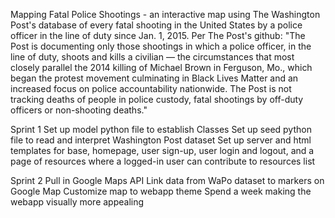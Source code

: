Mapping Fatal Police Shootings - an interactive map using The Washington Post's database of every fatal shooting in the United States by a police officer in the line of duty since Jan. 1, 2015. 
Per The Post's github: "The Post is documenting only those shootings in which a police officer, in the line of duty, shoots and kills a civilian — the circumstances that most closely parallel the 2014 killing of Michael Brown in Ferguson, Mo., which began the protest movement culminating in Black Lives Matter and an increased focus on police accountability nationwide. The Post is not tracking deaths of people in police custody, fatal shootings by off-duty officers or non-shooting deaths."

<p></p>
Sprint 1
Set up model python file to establish Classes
Set up seed python file to read and interpret Washington Post dataset
Set up server and html templates for base, homepage, user sign-up, user login and logout, and a page of resources where a logged-in user can contribute to resources list

<p>Sprint 2
Pull in Google Maps API
Link data from WaPo dataset to markers on Google Map
Customize map to webapp theme
Spend a week making the webapp visually more appealing
</p>

